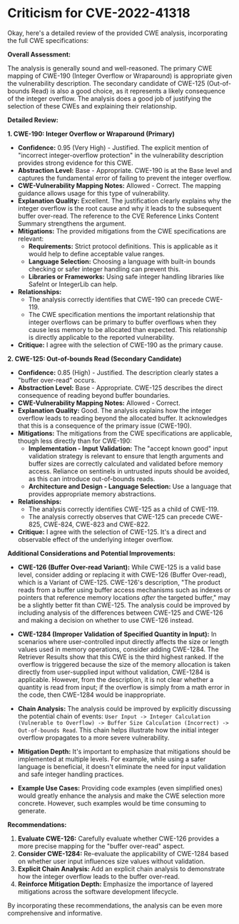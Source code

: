 # Criticism for CVE-2022-41318

Okay, here's a detailed review of the provided CWE analysis, incorporating the full CWE specifications:

**Overall Assessment:**

The analysis is generally sound and well-reasoned. The primary CWE mapping of CWE-190 (Integer Overflow or Wraparound) is appropriate given the vulnerability description. The secondary candidate of CWE-125 (Out-of-bounds Read) is also a good choice, as it represents a likely consequence of the integer overflow. The analysis does a good job of justifying the selection of these CWEs and explaining their relationship.

**Detailed Review:**

**1. CWE-190: Integer Overflow or Wraparound (Primary)**

*   **Confidence:** 0.95 (Very High) - Justified. The explicit mention of "incorrect integer-overflow protection" in the vulnerability description provides strong evidence for this CWE.
*   **Abstraction Level:** Base - Appropriate. CWE-190 is at the Base level and captures the fundamental error of failing to prevent the integer overflow.
*   **CWE-Vulnerability Mapping Notes:** Allowed - Correct. The mapping guidance allows usage for this type of vulnerability.
*   **Explanation Quality:** Excellent. The justification clearly explains why the integer overflow is the root cause and why it leads to the subsequent buffer over-read.  The reference to the CVE Reference Links Content Summary strengthens the argument.
*   **Mitigations:** The provided mitigations from the CWE specifications are relevant:
    *   **Requirements:** Strict protocol definitions. This is applicable as it would help to define acceptable value ranges.
    *   **Language Selection:** Choosing a language with built-in bounds checking or safer integer handling can prevent this.
    *   **Libraries or Frameworks:** Using safe integer handling libraries like SafeInt or IntegerLib can help.
*   **Relationships:**
    *   The analysis correctly identifies that CWE-190 can precede CWE-119.
    *   The CWE specification mentions the important relationship that integer overflows can be primary to buffer overflows when they cause less memory to be allocated than expected. This relationship is directly applicable to the reported vulnerability.
*   **Critique:** I agree with the selection of CWE-190 as the primary cause.

**2. CWE-125: Out-of-bounds Read (Secondary Candidate)**

*   **Confidence:** 0.85 (High) - Justified. The description clearly states a "buffer over-read" occurs.
*   **Abstraction Level:** Base - Appropriate.  CWE-125 describes the direct consequence of reading beyond buffer boundaries.
*   **CWE-Vulnerability Mapping Notes:** Allowed - Correct.
*   **Explanation Quality:** Good. The analysis explains how the integer overflow leads to reading beyond the allocated buffer.  It acknowledges that this is a consequence of the primary issue (CWE-190).
*   **Mitigations:** The mitigations from the CWE specifications are applicable, though less directly than for CWE-190:
    *   **Implementation - Input Validation:**  The "accept known good" input validation strategy is relevant to ensure that length arguments and buffer sizes are correctly calculated and validated before memory access. Reliance on sentinels in untrusted inputs should be avoided, as this can introduce out-of-bounds reads.
    *   **Architecture and Design - Language Selection:** Use a language that provides appropriate memory abstractions.
*   **Relationships:**
    *   The analysis correctly identifies CWE-125 as a child of CWE-119.
    *   The analysis correctly observes that CWE-125 can precede CWE-825, CWE-824, CWE-823 and CWE-822.
*   **Critique:**  I agree with the selection of CWE-125. It's a direct and observable effect of the underlying integer overflow.

**Additional Considerations and Potential Improvements:**

*   **CWE-126 (Buffer Over-read Variant):**  While CWE-125 is a valid base level, consider adding or replacing it with CWE-126 (Buffer Over-read), which is a Variant of CWE-125.  CWE-126's description, "The product reads from a buffer using buffer access mechanisms such as indexes or pointers that reference memory locations *after* the targeted buffer," may be a slightly better fit than CWE-125. The analysis could be improved by including analysis of the differences between CWE-125 and CWE-126 and making a decision on whether to use CWE-126 instead.

*   **CWE-1284 (Improper Validation of Specified Quantity in Input):** In scenarios where user-controlled input directly affects the size or length values used in memory operations, consider adding CWE-1284. The Retriever Results show that this CWE is the third highest ranked. If the overflow is triggered because the size of the memory allocation is taken directly from user-supplied input without validation, CWE-1284 is applicable.  However, from the description, it is not clear whether a quantity is read from input; if the overflow is simply from a math error in the code, then CWE-1284 would be inappropriate.

*   **Chain Analysis:** The analysis could be improved by explicitly discussing the potential chain of events:  `User Input -> Integer Calculation (Vulnerable to Overflow) -> Buffer Size Calculation (Incorrect) -> Out-of-bounds Read`. This chain helps illustrate how the initial integer overflow propagates to a more severe vulnerability.

*   **Mitigation Depth:** It's important to emphasize that mitigations should be implemented at multiple levels. For example, while using a safer language is beneficial, it doesn't eliminate the need for input validation and safe integer handling practices.

*   **Example Use Cases:** Providing code examples (even simplified ones) would greatly enhance the analysis and make the CWE selection more concrete. However, such examples would be time consuming to generate.

**Recommendations:**

1.  **Evaluate CWE-126:** Carefully evaluate whether CWE-126 provides a more precise mapping for the "buffer over-read" aspect.
2.  **Consider CWE-1284:** Re-evaluate the applicability of CWE-1284 based on whether user input influences size values without validation.
3.  **Explicit Chain Analysis:** Add an explicit chain analysis to demonstrate how the integer overflow leads to the buffer over-read.
4.  **Reinforce Mitigation Depth:** Emphasize the importance of layered mitigations across the software development lifecycle.

By incorporating these recommendations, the analysis can be even more comprehensive and informative.